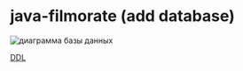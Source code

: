 # java-filmorate (add database)

![диаграмма базы данных](../blob/main/assets/images/schema.png)

[DDL](https://github.com/binomay/java-filmorate/blob/add-database/src/main/resources/data.sql)
